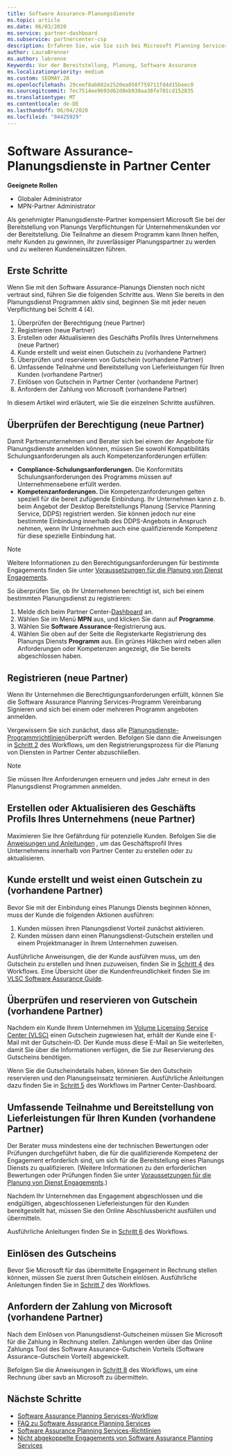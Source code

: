 ```yaml
---
title: Software Assurance-Planungsdienste
ms.topic: article
ms.date: 06/03/2020
ms.service: partner-dashboard
ms.subservice: partnercenter-csp
description: Erfahren Sie, wie Sie sich bei Microsoft Planning Services Engagement registrieren und qualifizieren, damit Sie Kunden mit Software Assurance Schulungen und andere Dienste anbieten können.
author: LauraBrenner
ms.author: labrenne
Keywords: Vor der Bereitstellung, Planung, Software Assurance
ms.localizationpriority: medium
ms.custom: SEOMAY.20
ms.openlocfilehash: 29ceef8ab082e2520ea050f759711fd4d15beec0
ms.sourcegitcommit: 7ec7514ee9693d62d8eb930aa38fe701cd152835
ms.translationtype: MT
ms.contentlocale: de-DE
ms.lasthandoff: 06/04/2020
ms.locfileid: "84425929"
---
```

# <a name="software-assurance-planning-services-in-partner-center"></a>Software Assurance-Planungsdienste in Partner Center

**Geeignete Rollen**

- Globaler Administrator
- MPN-Partner Administrator

Als genehmigter Planungsdienste-Partner kompensiert Microsoft Sie bei der Bereitstellung von Planungs Verpflichtungen für Unternehmenskunden vor der Bereitstellung. Die Teilnahme an diesem Programm kann Ihnen helfen, mehr Kunden zu gewinnen, ihr zuverlässiger Planungspartner zu werden und zu weiteren Kundeneinsätzen führen.

## <a name="get-started"></a>Erste Schritte

Wenn Sie mit den Software Assurance-Planungs Diensten noch nicht vertraut sind, führen Sie die folgenden Schritte aus. Wenn Sie bereits in den Planungsdienst Programmen aktiv sind, beginnen Sie mit jeder neuen Verpflichtung bei Schritt 4 (4).

1. Überprüfen der Berechtigung (neue Partner)
2. Registrieren (neue Partner)
3. Erstellen oder Aktualisieren des Geschäfts Profils Ihres Unternehmens (neue Partner)
4. Kunde erstellt und weist einen Gutschein zu (vorhandene Partner)
5. Überprüfen und reservieren von Gutschein (vorhandene Partner)
6. Umfassende Teilnahme und Bereitstellung von Lieferleistungen für Ihren Kunden (vorhandene Partner)
7. Einlösen von Gutschein in Partner Center (vorhandene Partner)
8. Anfordern der Zahlung von Microsoft (vorhandene Partner)

In diesem Artikel wird erläutert, wie Sie die einzelnen Schritte ausführen.

## <a name="verify-eligibility-new-partners"></a>Überprüfen der Berechtigung (neue Partner)

Damit Partnerunternehmen und Berater sich bei einem der Angebote für Planungsdienste anmelden können, müssen Sie sowohl Kompatibilitäts Schulungsanforderungen als auch Kompetenzanforderungen erfüllen:

- **Compliance-Schulungsanforderungen.** Die Konformitäts Schulungsanforderungen des Programms müssen auf Unternehmensebene erfüllt werden.
- **Kompetenzanforderungen.** Die Kompetenzanforderungen gelten speziell für die bereit zufügende Einbindung. Ihr Unternehmen kann z. b. beim Angebot der Desktop Bereitstellungs Planung (Service Planning Service, DDPS) registriert werden. Sie können jedoch nur eine bestimmte Einbindung innerhalb des DDPS-Angebots in Anspruch nehmen, wenn Ihr Unternehmen auch eine qualifizierende Kompetenz für diese spezielle Einbindung hat.

>[!NOTE]
> Weitere Informationen zu den Berechtigungsanforderungen für bestimmte Engagements finden Sie unter [Voraussetzungen für die Planung von Dienst Engagements](software-assurance-dps-requirements.md).

So überprüfen Sie, ob Ihr Unternehmen berechtigt ist, sich bei einem bestimmten Planungsdienst zu registrieren:

1. Melde dich beim Partner Center-[Dashboard](https://partner.microsoft.com/dashboard/home) an.
2. Wählen Sie im Menü **MPN** aus, und klicken Sie dann auf **Programme**.
3. Wählen Sie **Software Assurance**-Registrierung aus.
4. Wählen Sie oben auf der Seite die Registerkarte Registrierung des Planungs Diensts **Programm** aus. Ein grünes Häkchen wird neben allen Anforderungen oder Kompetenzen angezeigt, die Sie bereits abgeschlossen haben.

## <a name="enroll-new-partners"></a>Registrieren (neue Partner)

Wenn Ihr Unternehmen die Berechtigungsanforderungen erfüllt, können Sie die Software Assurance Planning Services-Programm Vereinbarung Signieren und sich bei einem oder mehreren Programm angeboten anmelden.

Vergewissern Sie sich zunächst, dass alle [Planungsdienste-Programmrichtlinien](https://go.microsoft.com/fwlink/?linkid=2115984)überprüft werden. Befolgen Sie dann die Anweisungen in [Schritt 2](https://go.microsoft.com/fwlink/?linkid=2115983) des Workflows, um den Registrierungsprozess für die Planung von Diensten in Partner Center abzuschließen.

>[!NOTE]
> Sie müssen Ihre Anforderungen erneuern und jedes Jahr erneut in den Planungsdienst Programmen anmelden.

## <a name="create-or-update-your-companys-business-profile-new-partners"></a>Erstellen oder Aktualisieren des Geschäfts Profils Ihres Unternehmens (neue Partner)

Maximieren Sie Ihre Gefährdung für potenzielle Kunden. Befolgen Sie die [Anweisungen und Anleitungen](https://docs.microsoft.com/partner-center/create-a-marketing-profile) , um das Geschäftsprofil Ihres Unternehmens innerhalb von Partner Center zu erstellen oder zu aktualisieren.

## <a name="customer-creates-and-assigns-voucher-existing-partners"></a>Kunde erstellt und weist einen Gutschein zu (vorhandene Partner)

Bevor Sie mit der Einbindung eines Planungs Diensts beginnen können, muss der Kunde die folgenden Aktionen ausführen:

1. Kunden müssen ihren Planungsdienst Vorteil zunächst aktivieren.
2. Kunden müssen dann einen Planungsdienst-Gutschein erstellen und einem Projektmanager in Ihrem Unternehmen zuweisen.

Ausführliche Anweisungen, die der Kunde ausführen muss, um den Gutschein zu erstellen und Ihnen zuzuweisen, finden Sie in [Schritt 4](https://go.microsoft.com/fwlink/?linkid=2115983) des Workflows. Eine Übersicht über die Kundenfreundlichkeit finden Sie im [VLSC Software Assurance Guide](https://download.microsoft.com/download/A/7/D/A7D04694-1B1E-4B18-918F-0EDCD43BA2E5/VLSC-Software-Assurance-Guide_en-US.pdf).

## <a name="validate-and-reserve-voucher-existing-partners"></a>Überprüfen und reservieren von Gutschein (vorhandene Partner)

Nachdem ein Kunde Ihrem Unternehmen im [Volume Licensing Service Center (VLSC)](https://www.microsoft.com/Licensing/servicecenter/default.aspx) einen Gutschein zugewiesen hat, erhält der Kunde eine E-Mail mit der Gutschein-ID. Der Kunde muss diese E-Mail an Sie weiterleiten, damit Sie über die Informationen verfügen, die Sie zur Reservierung des Gutscheins benötigen.

Wenn Sie die Gutscheindetails haben, können Sie den Gutschein reservieren und den Planungseinsatz terminieren. Ausführliche Anleitungen dazu finden Sie in [Schritt 5](https://go.microsoft.com/fwlink/?linkid=2115983) des Workflows im Partner Center-Dashboard.

## <a name="complete-engagement-and-provide-deliverables-to-your-customer-existing-partners"></a>Umfassende Teilnahme und Bereitstellung von Lieferleistungen für Ihren Kunden (vorhandene Partner)

Der Berater muss mindestens eine der technischen Bewertungen oder Prüfungen durchgeführt haben, die für die qualifizierende Kompetenz der Engagement erforderlich sind, um sich für die Bereitstellung eines Planungs Diensts zu qualifizieren. (Weitere Informationen zu den erforderlichen Bewertungen oder Prüfungen finden Sie unter [Voraussetzungen für die Planung von Dienst Engagements](software-assurance-dps-requirements.md).)

Nachdem Ihr Unternehmen das Engagement abgeschlossen und die endgültigen, abgeschlossenen Lieferleistungen für den Kunden bereitgestellt hat, müssen Sie den Online Abschlussbericht ausfüllen und übermitteln.

Ausführliche Anleitungen finden Sie in [Schritt 6](https://go.microsoft.com/fwlink/?linkid=2115983) des Workflows.

## <a name="redeem-voucher"></a>Einlösen des Gutscheins

Bevor Sie Microsoft für das übermittelte Engagement in Rechnung stellen können, müssen Sie zuerst Ihren Gutschein einlösen. Ausführliche Anleitungen finden Sie in [Schritt 7](https://go.microsoft.com/fwlink/?linkid=2115983) des Workflows.

## <a name="request-payment-from-microsoft-existing-partners"></a>Anfordern der Zahlung von Microsoft (vorhandene Partner)

Nach dem Einlösen von Planungsdienst-Gutscheinen müssen Sie Microsoft für die Zahlung in Rechnung stellen. Zahlungen werden über das Online Zahlungs Tool des Software Assurance-Gutschein Vorteils (Software Assurance-Gutschein Vorteil) abgewickelt.

Befolgen Sie die Anweisungen in [Schritt 8](https://go.microsoft.com/fwlink/?linkid=2115983) des Workflows, um eine Rechnung über savb an Microsoft zu übermitteln.

## <a name="next-steps"></a>Nächste Schritte

- [Software Assurance Planning Services-Workflow](https://go.microsoft.com/fwlink/?linkid=2115983)
- [FAQ zu Software Assurance Planning Services](https://go.microsoft.com/fwlink/?linkid=2116077)
- [Software Assurance Planning Services-Richtlinien](https://go.microsoft.com/fwlink/?linkid=2115984)
- [Nicht abgekoppelte Engagements von Software Assurance Planning Services](https://query.prod.cms.rt.microsoft.com/cms/api/am/binary/RE4sln9)
